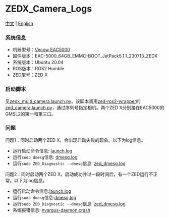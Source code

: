# ZEDX_Camera_Logs

[中文](./README_CN.md) | [English](./README.md)

### 系统信息

- 机器型号：[Vecow EAC5000](https://www.vecow.com/dispPageBox/vecow/VecowCT.aspx?ddsPageID=PRODUCTDTL_EN&dbid=4852986947)
- 固件版本：EAC-5000_64GB_EMMC-BOOT_JetPack5.1.1_230713_ZEDX
- 系统版本：Ubuntu 20.04
- ROS版本：ROS2 Humble
- ZED型号：ZED X

### 启动脚本

见[zedx_multi_camera.launch.py](./zedx_multi_camera.launch.py)。该脚本调用[zed-ros2-wrapper](https://github.com/stereolabs/zed-ros2-wrapper)的[zed_camera.launch.py](https://github.com/stereolabs/zed-ros2-wrapper/blob/master/zed_wrapper/launch/zed_camera.launch.py)，通过序列号指定相机。两个ZED X分别接在EAC5000的GMSL2的第一和第三口。

### 问题

问题1：同时启动两个ZED X，会出现启动失败的现象。以下为log信息。

- 运行启动命令信息: [launch.log](./logs/20240304/launch.log)
- 运行`sudo dmesg`信息: [dmesg.log](./logs/20240304/dmesg.log)
- 运行`sudo ZED_Diagnostic --dmesg`信息: [zed_dmesg.log](./logs/20240304/zed_dmesg.log)



问题2：同时启动两个ZED X，启动成功并过一段时间后，有一个ZED运行不正常。以下为log信息。

- 运行启动命令信息:[launch.log](./logs/20240305/launch.log)
- 运行`sudo dmesg`信息:[dmesg.log](./logs/20240305/dmesg.log)
- 运行`sudo ZED_Diagnostic --dmesg`信息: [zed_dmesg.log](./logs/20240305/zed_dmesg.log)
- 系统报错信息: [nvargus-daemon.crash](./logs/20240305/_usr_sbin_nvargus-daemon.0.crash)

